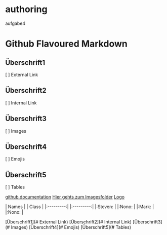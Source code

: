 # authoring
aufgabe4

# Github Flavoured Markdown
## Überschrift1
[ ] External Link
## Überschrift2
[ ] Internal Link
## Überschrift3
[ ] Images 
## Überschrift4
[ ] Emojis
## Überschrift5
[ ] Tables

[github documentation](https://help.github.com/en)
[Hier gehts zum Imagesfolder](./images)
[Logo](./images/logo.png)

|   Names   |   |   Class   |
|:---------:|   |:---------:|
|:Steven:   |   |:Nono:     |
|:Mark:     |   |:Nono:     |

[Überschrift1](# External Link)
[Überschrift2](# Internal Link)
[Überschrift3](# Images)
[Überschrift4](# Emojis)
[Überschrift5](# Tables)

